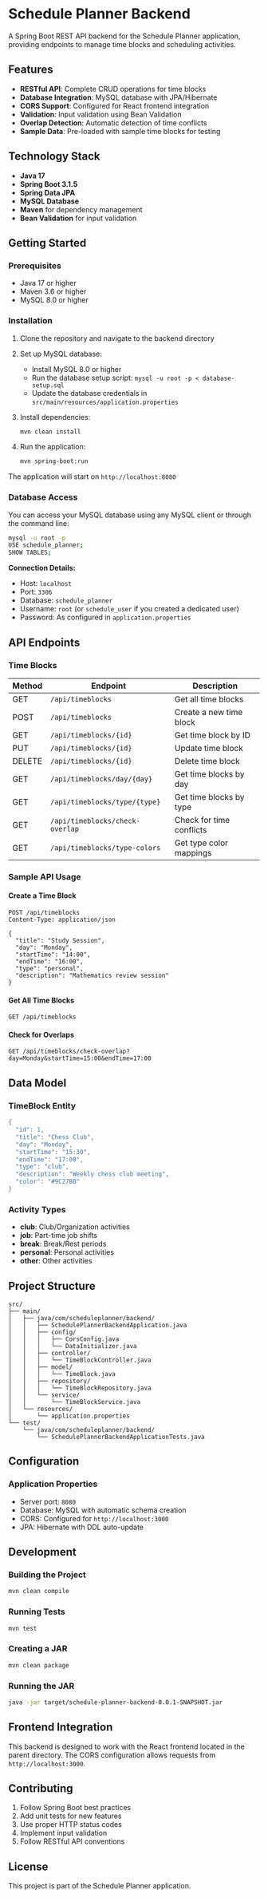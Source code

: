 # Schedule Planner Backend

A Spring Boot REST API backend for the Schedule Planner application, providing endpoints to manage time blocks and scheduling activities.

## Features

- **RESTful API**: Complete CRUD operations for time blocks
- **Database Integration**: MySQL database with JPA/Hibernate
- **CORS Support**: Configured for React frontend integration
- **Validation**: Input validation using Bean Validation
- **Overlap Detection**: Automatic detection of time conflicts
- **Sample Data**: Pre-loaded with sample time blocks for testing

## Technology Stack

- **Java 17**
- **Spring Boot 3.1.5**
- **Spring Data JPA**
- **MySQL Database**
- **Maven** for dependency management
- **Bean Validation** for input validation

## Getting Started

### Prerequisites

- Java 17 or higher
- Maven 3.6 or higher
- MySQL 8.0 or higher

### Installation

1. Clone the repository and navigate to the backend directory

2. Set up MySQL database:
   - Install MySQL 8.0 or higher
   - Run the database setup script: `mysql -u root -p < database-setup.sql`
   - Update the database credentials in `src/main/resources/application.properties`

3. Install dependencies:
   ```bash
   mvn clean install
   ```

4. Run the application:
   ```bash
   mvn spring-boot:run
   ```

The application will start on `http://localhost:8080`

### Database Access

You can access your MySQL database using any MySQL client or through the command line:

```bash
mysql -u root -p
USE schedule_planner;
SHOW TABLES;
```

**Connection Details:**
- Host: `localhost`
- Port: `3306`
- Database: `schedule_planner`
- Username: `root` (or `schedule_user` if you created a dedicated user)
- Password: As configured in `application.properties`

## API Endpoints

### Time Blocks

| Method | Endpoint | Description |
|--------|----------|-------------|
| GET | `/api/timeblocks` | Get all time blocks |
| POST | `/api/timeblocks` | Create a new time block |
| GET | `/api/timeblocks/{id}` | Get time block by ID |
| PUT | `/api/timeblocks/{id}` | Update time block |
| DELETE | `/api/timeblocks/{id}` | Delete time block |
| GET | `/api/timeblocks/day/{day}` | Get time blocks by day |
| GET | `/api/timeblocks/type/{type}` | Get time blocks by type |
| GET | `/api/timeblocks/check-overlap` | Check for time conflicts |
| GET | `/api/timeblocks/type-colors` | Get type color mappings |

### Sample API Usage

#### Create a Time Block
```http
POST /api/timeblocks
Content-Type: application/json

{
  "title": "Study Session",
  "day": "Monday",
  "startTime": "14:00",
  "endTime": "16:00",
  "type": "personal",
  "description": "Mathematics review session"
}
```

#### Get All Time Blocks
```http
GET /api/timeblocks
```

#### Check for Overlaps
```http
GET /api/timeblocks/check-overlap?day=Monday&startTime=15:00&endTime=17:00
```

## Data Model

### TimeBlock Entity
```java
{
  "id": 1,
  "title": "Chess Club",
  "day": "Monday",
  "startTime": "15:30",
  "endTime": "17:00",
  "type": "club",
  "description": "Weekly chess club meeting",
  "color": "#9C27B0"
}
```

### Activity Types
- **club**: Club/Organization activities
- **job**: Part-time job shifts
- **break**: Break/Rest periods
- **personal**: Personal activities
- **other**: Other activities

## Project Structure

```
src/
├── main/
│   ├── java/com/scheduleplanner/backend/
│   │   ├── SchedulePlannerBackendApplication.java
│   │   ├── config/
│   │   │   ├── CorsConfig.java
│   │   │   └── DataInitializer.java
│   │   ├── controller/
│   │   │   └── TimeBlockController.java
│   │   ├── model/
│   │   │   └── TimeBlock.java
│   │   ├── repository/
│   │   │   └── TimeBlockRepository.java
│   │   └── service/
│   │       └── TimeBlockService.java
│   └── resources/
│       └── application.properties
└── test/
    └── java/com/scheduleplanner/backend/
        └── SchedulePlannerBackendApplicationTests.java
```

## Configuration

### Application Properties
- Server port: `8080`
- Database: MySQL with automatic schema creation
- CORS: Configured for `http://localhost:3000`
- JPA: Hibernate with DDL auto-update

## Development

### Building the Project
```bash
mvn clean compile
```

### Running Tests
```bash
mvn test
```

### Creating a JAR
```bash
mvn clean package
```

### Running the JAR
```bash
java -jar target/schedule-planner-backend-0.0.1-SNAPSHOT.jar
```

## Frontend Integration

This backend is designed to work with the React frontend located in the parent directory. The CORS configuration allows requests from `http://localhost:3000`.

## Contributing

1. Follow Spring Boot best practices
2. Add unit tests for new features
3. Use proper HTTP status codes
4. Implement input validation
5. Follow RESTful API conventions

## License

This project is part of the Schedule Planner application.

